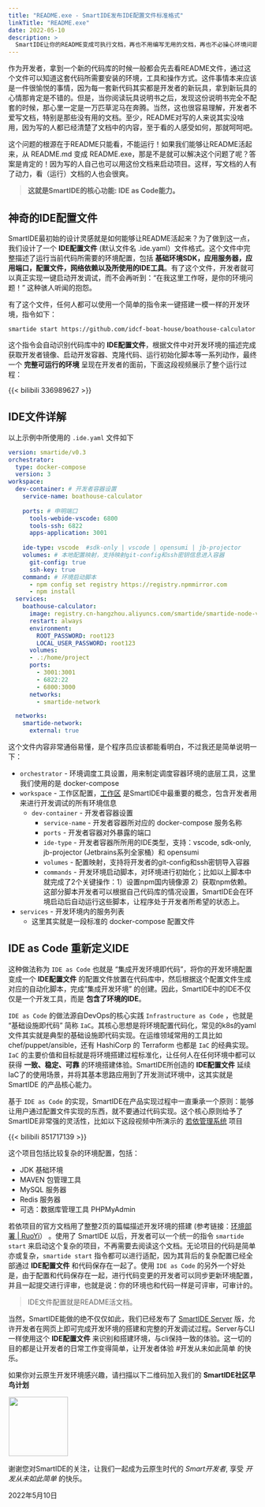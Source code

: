```yaml
---
title: "README.exe - SmartIDE发布IDE配置文件标准格式"
linkTitle: "README.exe"
date: 2022-05-10
description: >
  SmartIDE让你的README变成可执行文档，再也不用编写无用的文档，再也不必操心环境问题。
---
```


作为开发者，拿到一个新的代码库的时候一般都会先去看README文件，通过这个文件可以知道这套代码所需要安装的环境，工具和操作方式。这件事情本来应该是一件很愉悦的事情，因为每一套新代码其实都是开发者的新玩具，拿到新玩具的心情那肯定是不错的。但是，当你阅读玩具说明书之后，发现这份说明书完全不配套的时候，那心里一定是一万匹草泥马在奔腾。当然，这也很容易理解，开发者不爱写文档，特别是那些没有用的文档。至少，README对写的人来说其实没啥用，因为写的人都已经清楚了文档中的内容，至于看的人感受如何，那就呵呵吧。

这个问题的根源在于README只能看，不能运行！如果我们能够让README活起来，从 README.md 变成 README.exe，那是不是就可以解决这个问题了呢？答案是肯定的！因为写的人自己也可以用这份文档来启动项目。这样，写文档的人有了动力，看（运行）文档的人也会很爽。

> **这就是SmartIDE的核心功能: IDE as Code能力。**

## 神奇的IDE配置文件

SmartIDE最初始的设计灵感就是如何能够让README活起来？为了做到这一点，我们设计了一个 **IDE配置文件** (默认文件名 .ide.yaml）文件格式。这个文件中完整描述了运行当前代码所需要的环境配置，包括 **基础环境SDK，应用服务器，应用端口，配置文件，网络依赖以及所使用的IDE工具**。有了这个文件，开发者就可以真正实现一键启动开发调试，而不会再听到：“在我这里工作呀，是你的环境问题！” 这种骇人听闻的抱怨。

有了这个文件，任何人都可以使用一个简单的指令来一键搭建一模一样的开发环境，指令如下：

```shell
smartide start https://github.com/idcf-boat-house/boathouse-calculator
```

这个指令会自动识别代码库中的 **IDE配置文件**，根据文件中对开发环境的描述完成获取开发者镜像、启动开发容器、克隆代码、运行初始化脚本等一系列动作，最终一个 **完整可运行的环境** 呈现在开发者的面前，下面这段视频展示了整个运行过程：

{{< bilibili 336989627 >}}

## IDE文件详解

以上示例中所使用的 `.ide.yaml` 文件如下

```yaml
version: smartide/v0.3
orchestrator:
  type: docker-compose
  version: 3
workspace:
  dev-container: # 开发者容器设置
    service-name: boathouse-calculator
    
    ports: # 申明端口
      tools-webide-vscode: 6800
      tools-ssh: 6822
      apps-application: 3001
    
    ide-type: vscode  #sdk-only | vscode | opensumi | jb-projector
    volumes: # 本地配置映射，支持映射git-config和ssh密钥信息进入容器
      git-config: true
      ssh-key: true
    command: # 环境启动脚本
      - npm config set registry https://registry.npmmirror.com
      - npm install
  services:
    boathouse-calculator:
      image: registry.cn-hangzhou.aliyuncs.com/smartide/smartide-node-v2-vscode:all-version
      restart: always
      environment:
        ROOT_PASSWORD: root123
        LOCAL_USER_PASSWORD: root123       
      volumes:
      - .:/home/project
      ports:
        - 3001:3001
        - 6822:22
        - 6800:3000
      networks:
        - smartide-network

  networks:
    smartide-network:
      external: true
```

这个文件内容非常通俗易懂，是个程序员应该都能看明白，不过我还是简单说明一下：

- `orchestrator` - 环境调度工具设置，用来制定调度容器环境的底层工具，这里我们使用的是 docker-compose
- `workspace` - 工作区配置，[工作区](/zh/docs/overview/workspace/) 是SmartIDE中最重要的概念，包含开发者用来进行开发调试的所有环境信息
  - `dev-container` - 开发者容器设置
    - `service-name` - 开发者容器所对应的 docker-compose 服务名称
    - `ports` - 开发者容器对外暴露的端口
    - `ide-type` - 开发者容器所所用的IDE类型，支持：vscode, sdk-only, jb-projector (Jetbrains系列全家桶）和 opensumi
    - `volumes` - 配置映射，支持将开发者的git-config和ssh密钥导入容器
    - `commands` - 开发环境启动脚本，对环境进行初始化；比如以上脚本中就完成了2个关键操作：1）设置npm国内镜像源 2）获取npm依赖。这部分脚本开发者可以根据自己代码库的情况设置，SmartIDE会在环境启动后自动运行这些脚本，让程序处于开发者所希望的状态上。
- `services` - 开发环境内的服务列表
  - 这里其实就是一段标准的 docker-compose 配置文件

## IDE as Code 重新定义IDE

这种做法称为 `IDE as Code` 也就是 “集成开发环境即代码”，将你的开发环境配置变成一个 **IDE配置文件** 的配置文件放置在代码库中，然后根据这个配置文件生成对应的自动化脚本，完成“集成开发环境” 的创建。因此，SmartIDE中的IDE不仅仅是一个开发工具，而是 **包含了环境的IDE**。

`IDE as Code` 的做法源自DevOps的核心实践 `Infrastructure as Code` ，也就是 “基础设施即代码” 简称 `IaC`。其核心思想是将环境配置代码化，常见的k8s的yaml文件其实就是典型的基础设施即代码实现。在运维领域常用的工具比如chef/puppet/ansible，还有 HashiCorp 的 Terraform 也都是 `IaC` 的经典实现。`IaC` 的主要价值和目标就是将环境搭建过程标准化，让任何人在任何环境中都可以获得 **一致、稳定、可靠** 的环境搭建体验。SmartIDE所创造的 **IDE配置文件** 延续IaC了的使用场景，并将其基本思路应用到了开发测试环境中，这其实就是 SmartIDE 的产品核心能力。

基于 `IDE as Code` 的实现，SmartIDE在产品实现过程中一直秉承一个原则：能够让用户通过配置文件实现的东西，就不要通过代码实现。这个核心原则给予了SmartIDE非常强的灵活性，比如以下这段视频中所演示的 [若依管理系统](/zh/docs/examples/ruoyi/) 项目

{{< bilibili 851717139 >}}

这个项目包括比较复杂的环境配置，包括：

- JDK 基础环境
- MAVEN 包管理工具
- MySQL 服务器
- Redis 服务器
- 可选：数据库管理工具 PHPMyAdmin 

若依项目的官方文档用了整整2页的篇幅描述开发环境的搭建 (参考链接：[环境部署 | RuoYi](http://doc.ruoyi.vip/ruoyi/document/hjbs.html)） 。使用了 SmartIDE 以后，开发者可以一个统一的指令 `smartide start` 来启动这个复杂的项目，不再需要去阅读这个文档。无论项目的代码是简单亦或复杂，`smartide start` 指令都可以进行适配，因为其背后的复杂配置已经全部通过 **IDE配置文件** 和代码保存在一起了。使用 `IDE as Code` 的另外一个好处是，由于配置和代码保存在一起，进行代码变更的开发者可以同步更新环境配置，并且一起提交进行评审，也就是说：你的环境也和代码一样是可评审，可审计的。

> IDE文件配置就是README活文档。

当然，SmartIDE能做的绝不仅仅如此，我们已经发布了 [SmartIDE Server](/zh/docs/quickstart/server/) 版，允许开发者在网页上即可完成开发环境的搭建和完整的开发调试过程。Server与CLI一样使用这个 **IDE配置文件** 来识别和搭建环境，与cli保持一致的体验。这一切的目的都是让开发者的日常工作变得简单，让开发者体验 #开发从未如此简单 的快乐。

如果你对云原生开发环境感兴趣，请扫描以下二维码加入我们的 **SmartIDE社区早鸟计划**

<img src="/images/smartide-s-qrcode.png" style="width:120px;height:auto;padding: 1px;"/>

谢谢您对SmartIDE的关注，让我们一起成为云原生时代的 *Smart开发者*, 享受 *开发从未如此简单* 的快乐。

2022年5月10日
